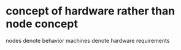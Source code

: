 # concept of hardware rather than node concept
nodes denote behavior machines denote hardware requirements
